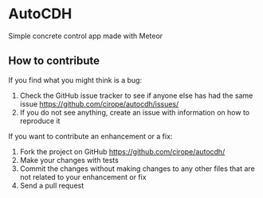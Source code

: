 # AutoCDH

Simple concrete control app made with Meteor

## How to contribute

If you find what you might think is a bug:

1. Check the GitHub issue tracker to see if anyone else has had the same issue
   https://github.com/cirope/autocdh/issues/
2. If you do not see anything, create an issue with information on how to reproduce it

If you want to contribute an enhancement or a fix:

1. Fork the project on GitHub https://github.com/cirope/autocdh/
2. Make your changes with tests
3. Commit the changes without making changes to any other files that are not related to your enhancement or fix
4. Send a pull request
